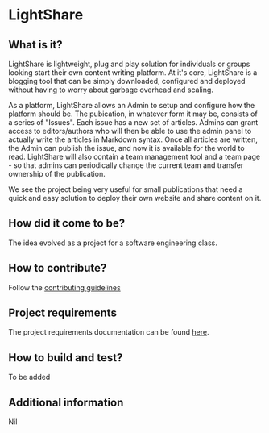 # LightShare

## What is it? 
LightShare is lightweight, plug and play solution for individuals or groups looking start their own content writing platform. At it's core, LightShare is a blogging tool that can be simply downloaded, configured and deployed without having to worry about garbage overhead and scaling. 

As a platform, LightShare allows an Admin to setup and configure how the platform should be. The pubication, in whatever form it may be, consists of a series of "Issues". Each issue has a new set of articles. Admins can grant access to editors/authors who will then be able to use the admin panel to actually write the articles in Markdown syntax. Once all articles are written, the Admin can publish the issue, and now it is available for the world to read. LightShare will also contain a team management tool and a team page - so that admins can periodically change the current team and transfer ownership of the publication. 

We see the project being very useful for small publications that need a quick and easy solution to deploy their own website and share content on it.

## How did it come to be?
The idea evolved as a project for a software engineering class.

## How to contribute?
Follow the [contributing guidelines](./CONTRIBUTING.md)

## Project requirements
The project requirements documentation can be found [here](./REQUIREMENTS.md). 

## How to build and test? 
To be added

## Additional information
Nil

